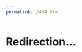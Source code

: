 ```yaml
---
permalink: /404.html
---
```


<!DOCTYPE html>
<html>
<head>
    <meta charset=utf-8>
    <title>Redirection...</title>
</head>
    
    
<body>
<h1>Redirection...</h1>

<script type="text/javascript">
    setTimeout(function() {
        let redirection = location.href.replace("index.php?/", "").split('/')[4];
    console.log(redirection);
        if(redirection){
            window.location.href = "https://www.mamie-cameroun.fr?redirection=?" + redirection;
        } else {
            window.location.href = "https://www.mamie-cameroun.fr";
        }
    }, 0);
</script>

</body>
</html>
